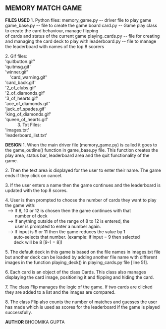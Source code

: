 **MEMORY MATCH GAME** 
----------------------
**FILES USED**
1\.  Python files:
   memory\_game.py -- driver file to play game 
   game\_base.py -- file to create the game board
   card.py -- Game play class to create the card behaviour, manage flipping  
              of cards and status of the current game
   playing\_cards.py -- file for creating and managing the card deck to play with
   leaderboard.py -- file to manage the leaderboard with names of the top 8 scorers

2\.  Gif files:  
    'quitbutton.gif'  
    'quitmsg.gif'  
    'winner.gif'  
    'card\_warning.gif'   
    'card\_back.gif'   
    '2\_of\_clubs.gif'  
    '2\_of\_diamonds.gif'  
    '3\_of\_hearts.gif'  
    'ace\_of\_diamonds.gif'  
    'jack\_of\_spades.gif'  
    'king\_of\_diamonds.gif'  
    'queen\_of\_hearts.gif'  
             
3\.  Txt Files:  
    'images.txt'  
    'leaderboard\_list.txt'

**DESIGN** 
1\. When the main driver file (memory\_game.py) is called it goes to the game\_outline() function in game\_base.py file. 
    This function creates the play area, status bar, leaderboard area and the quit functionality of the game.

2\. Then the text area is displayed for the user to enter their name. The game ends if they click on cancel.

3\. If the user enters a name then the game continues and the leaderboard is updated with the top 8 scores.  
  
4\. User is then prompted to choose the number of cards they want to play the game with:  
    --> If 8, 10 or 12 is chosen then the game continues with that   
        number of deck  
    --> If anything outside of the range of 8 to 12 is entered, the   
        user is prompted to enter a number again.  
    --> If input is 9 or 11 then the game reduces the value by 1   
       auto-selects that number. (example: if input = 9 then selected  
       deck will be 8 \[9-1 = 8\])

5\. The default deck in this game is based on the file names in images.txt file but another deck can be loaded by adding 
    another file name with different images in the function playing\_deck() in playing\_cards.py file \[line 51\].

6\. Each card is an object of the class Cards. This class also manages displaying the card image, positioning it and 
    flipping and hiding the card.

7\. The class Flip manages the logic of the game. If two cards are clicked they are added to a list and the images are 
    compared.

8\. The class Flip also counts the number of matches and guesses the user has made which is used as scores for the 
    leaderboard if the game is played successfully. 

**AUTHOR**
BHOOMIKA GUPTA
